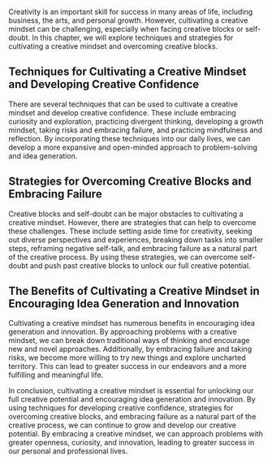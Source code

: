 
Creativity is an important skill for success in many areas of life, including business, the arts, and personal growth. However, cultivating a creative mindset can be challenging, especially when facing creative blocks or self-doubt. In this chapter, we will explore techniques and strategies for cultivating a creative mindset and overcoming creative blocks.

Techniques for Cultivating a Creative Mindset and Developing Creative Confidence
--------------------------------------------------------------------------------

There are several techniques that can be used to cultivate a creative mindset and develop creative confidence. These include embracing curiosity and exploration, practicing divergent thinking, developing a growth mindset, taking risks and embracing failure, and practicing mindfulness and reflection. By incorporating these techniques into our daily lives, we can develop a more expansive and open-minded approach to problem-solving and idea generation.

Strategies for Overcoming Creative Blocks and Embracing Failure
---------------------------------------------------------------

Creative blocks and self-doubt can be major obstacles to cultivating a creative mindset. However, there are strategies that can help to overcome these challenges. These include setting aside time for creativity, seeking out diverse perspectives and experiences, breaking down tasks into smaller steps, reframing negative self-talk, and embracing failure as a natural part of the creative process. By using these strategies, we can overcome self-doubt and push past creative blocks to unlock our full creative potential.

The Benefits of Cultivating a Creative Mindset in Encouraging Idea Generation and Innovation
--------------------------------------------------------------------------------------------

Cultivating a creative mindset has numerous benefits in encouraging idea generation and innovation. By approaching problems with a creative mindset, we can break down traditional ways of thinking and encourage new and novel approaches. Additionally, by embracing failure and taking risks, we become more willing to try new things and explore uncharted territory. This can lead to greater success in our endeavors and a more fulfilling and meaningful life.

In conclusion, cultivating a creative mindset is essential for unlocking our full creative potential and encouraging idea generation and innovation. By using techniques for developing creative confidence, strategies for overcoming creative blocks, and embracing failure as a natural part of the creative process, we can continue to grow and develop our creative potential. By embracing a creative mindset, we can approach problems with greater openness, curiosity, and innovation, leading to greater success in our personal and professional lives.
